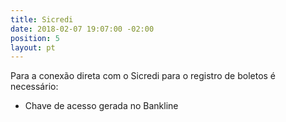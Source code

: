 ```yaml
---
title: Sicredi
date: 2018-02-07 19:07:00 -02:00
position: 5
layout: pt
---
```


Para a conexão direta com o Sicredi para o registro de boletos é necessário:
* Chave de acesso gerada no Bankline